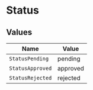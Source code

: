 # Status


## Values

| Name             | Value            |
| ---------------- | ---------------- |
| `StatusPending`  | pending          |
| `StatusApproved` | approved         |
| `StatusRejected` | rejected         |